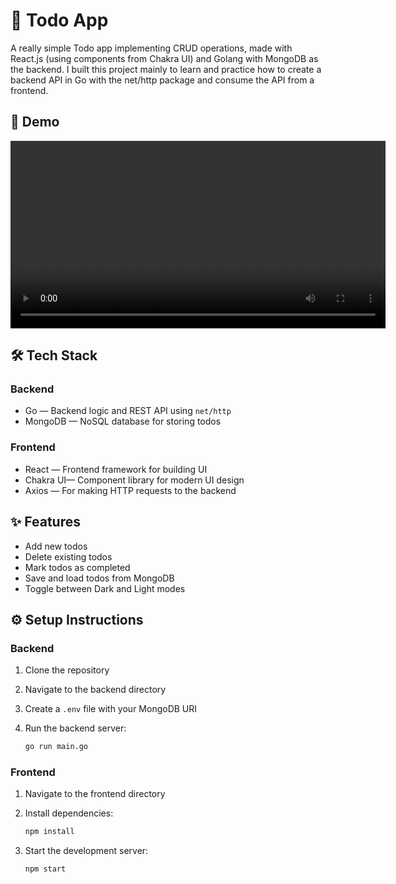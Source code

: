 # 📝 Todo App

A really simple Todo app implementing CRUD operations, made with React.js (using components from Chakra UI) and Golang with MongoDB as the backend. I built this project mainly to learn and practice how to create a backend API in Go with the net/http package and consume the API from a frontend.

## 🎥 Demo

<video width="600" controls>
  <source src="demo.mp4" type="video/mp4">
</video>

## 🛠️ Tech Stack

### **Backend**

- Go — Backend logic and REST API using `net/http`
- MongoDB — NoSQL database for storing todos

### **Frontend**

- React — Frontend framework for building UI
- Chakra UI— Component library for modern UI design
- Axios — For making HTTP requests to the backend


## ✨ Features

- Add new todos
- Delete existing todos
- Mark todos as completed
- Save and load todos from MongoDB
- Toggle between Dark and Light modes

## ⚙️ Setup Instructions

### **Backend**

1. Clone the repository
2. Navigate to the backend directory
3. Create a `.env` file with your MongoDB URI
4. Run the backend server:

   ```bash
   go run main.go
   ```

### **Frontend**

1. Navigate to the frontend directory
2. Install dependencies:

   ```bash
   npm install
   ```

3. Start the development server:

   ```bash
   npm start
   ```
